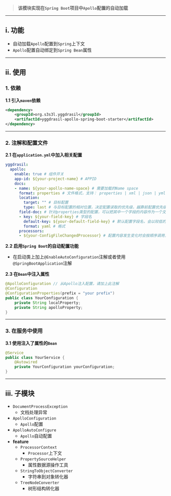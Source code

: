 > __该模块实现在`Spring Boot`项目中`Apollo`配置的自动加载__

---

## i. 功能
- 自动加载`Apollo`配置到`Spring`上下文
- `Apollo`配置自动绑定到`Spring Bean`属性

---

## ii. 使用

### 1. 依赖

__1.1 引入`maven`依赖__

``` xml
<dependency>
    <groupId>org.s3s3l.yggdrasil</groupId>
    <artifactId>yggdrasil-apollo-spring-boot-starter</artifactId>
</dependency>
```

---

### 2. 注解和配置文件

__2.1 在`application.yml`中加入相关配置__

``` yaml
yggdrasil:
  apollo:
    enable: true # 组件开关
    app-id: ${your-project-name} # APPID
    docs:
    - name: ${your-apollo-name-space} # 需要加载的Name space
      format: properties # 文件格式，支持： properties | xml | json | yml | yaml
      location:
        target: "" # 目标配置
        type: last # 与目标配置的相对位置，决定配置读取的优先级，越靠前配置优先级越高，支持： before | after | first | last
      field-doc: # 针对properties类型的配置，可以把其中一个字段的内容作为一个文档处理，可空。为空时properties类型的配置将整体作为一个文档处理
      - key: ${your-field-key} # 字段名
        default-key: ${your-default-field-key} # 默认配置字段名，会以较低的优先级去填补key中缺失的字段，可空
        format: yaml # 格式
      processors:
      - ${your-ConfigFileChangedProcessor} # 配置内容发生变化时会按顺序调用，可以通过实现ConfigFileChangedProcessor接口来定制你自己的处理过程
```

__2.2 启用`Spring Boot`的自动配置功能__

- 在启动类上加上`@EnableAutoConfiguration`注解或者使用`@SpringBootApplication`注解

__2.3 在`Bean`中注入属性__

``` java
@ApolloConfiguration // 从Apollo注入配置，请加上此注解
@Configuration
@ConfigurationProperties(prefix = "your prefix")
public class YourConfiguration {
    private String localProperty;
    private String apolloProperty;
}
```

---

### 3. 在服务中使用

__3.1 使用注入了属性的`Bean`__

``` java
@Service
public class YourService {
    @Autowired
    private YourConfiguration yourConfiguration;
}
```

---

## iii. 子模块
- `DocumentProcessException`
    - 文档处理异常
- `ApolloConfiguration`
    - `Apollo`配置
- `ApolloAutoConfigure`
    - `Apollo`自动配置
- __feature__
    - `ProcessorContext`
        - `Processor`上下文
    - `PropertySourceHelper`
        - 属性数据源操作工具
    - `StringToObjectConverter`
        - 字符串到对象转化器
    - `TreeNodeConverter`
        - 树形结构转化器

